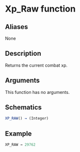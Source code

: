 # Xp_Raw function

## Aliases

None

## Description

Returns the current combat xp.

## Arguments

This function has no arguments.

## Schematics

```js
XP_RAW() → (Integer)
```

## Example

```js
XP_RAW → 29762
```
